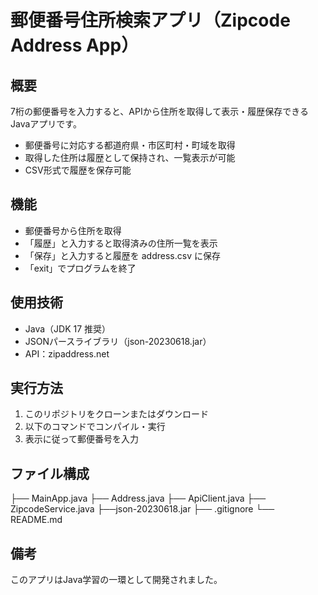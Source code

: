 # 郵便番号住所検索アプリ（Zipcode Address App）

## 概要

7桁の郵便番号を入力すると、APIから住所を取得して表示・履歴保存できるJavaアプリです。

- 郵便番号に対応する都道府県・市区町村・町域を取得
- 取得した住所は履歴として保持され、一覧表示が可能
- CSV形式で履歴を保存可能

## 機能

- 郵便番号から住所を取得
- 「履歴」と入力すると取得済みの住所一覧を表示
- 「保存」と入力すると履歴を address.csv に保存
- 「exit」でプログラムを終了

## 使用技術

- Java（JDK 17 推奨）
- JSONパースライブラリ（json-20230618.jar）
- API：zipaddress.net

## 実行方法

1. このリポジトリをクローンまたはダウンロード
2. 以下のコマンドでコンパイル・実行
3. 表示に従って郵便番号を入力

## ファイル構成
├── MainApp.java
├── Address.java
├── ApiClient.java
├── ZipcodeService.java
├──json-20230618.jar
├── .gitignore
└── README.md

## 備考
このアプリはJava学習の一環として開発されました。
